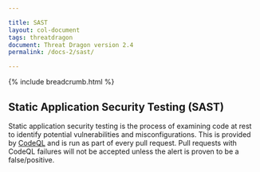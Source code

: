```yaml
---

title: SAST
layout: col-document
tags: threatdragon
document: Threat Dragon version 2.4
permalink: /docs-2/sast/

---
```


{% include breadcrumb.html %}

## Static Application Security Testing (SAST)

Static application security testing is the process of examining code at rest
to identify potential vulnerabilities and misconfigurations.
This is provided by [CodeQL](https://securitylab.github.com/tools/codeql/) and is run as part of every pull request.
Pull requests with CodeQL failures will not be accepted unless the alert is proven to be a false/positive.
